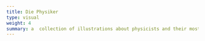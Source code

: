```yaml
---
title: Die Physiker
type: visual
weight: 4
summary: a  collection of illustrations about physicists and their most important equation.
---
```

